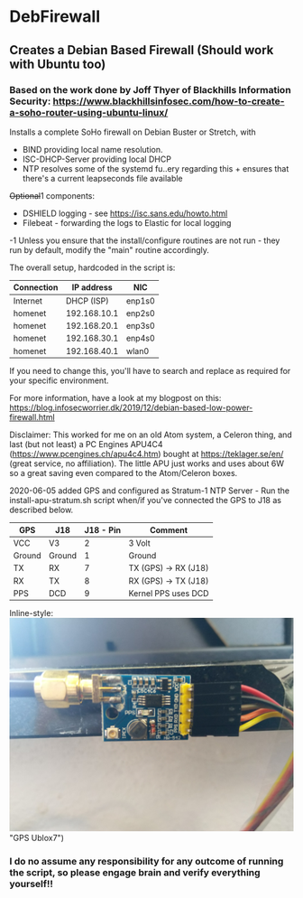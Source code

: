 # DebFirewall
## Creates a Debian Based Firewall (Should work with Ubuntu too)

### Based on the work done by Joff Thyer of Blackhills Information Security: https://www.blackhillsinfosec.com/how-to-create-a-soho-router-using-ubuntu-linux/

Installs a complete SoHo firewall on Debian Buster or Stretch, with
 - BIND providing local name resolution.
 - ISC-DHCP-Server providing local DHCP
 - NTP resolves some of the systemd fu..ery regarding this + ensures that there's a current leapseconds file available

~~Optional~~1 components:
 - DSHIELD logging - see https://isc.sans.edu/howto.html
 - Filebeat - forwarding the logs to Elastic for local logging

 -1 Unless you ensure that the install/configure routines are not run - they run by default, modify the "main" routine accordingly.

The overall setup, hardcoded in the script is:

| Connection | IP address     | NIC    |
| ---------- | -------------- | ------ | 
| Internet   | DHCP (ISP)     | enp1s0 |
| homenet    | 192.168.10.1   | enp2s0 |
| homenet    | 192.168.20.1   | enp3s0 |                                                
| homenet    | 192.168.30.1   | enp4s0 |
| homenet    | 192.168.40.1   | wlan0  |

If you need to change this, you'll have to search and replace as required for your specific environment.

For more information, have a look at my blogpost on this: https://blog.infosecworrier.dk/2019/12/debian-based-low-power-firewall.html

Disclaimer: This worked for me on an old Atom system, a Celeron thing, and last (but not least) a PC Engines APU4C4 (https://www.pcengines.ch/apu4c4.htm) bought at https://teklager.se/en/ (great service, no affiliation). The little APU just works and uses about 6W so a great saving even compared to the Atom/Celeron boxes.

2020-06-05 added GPS and configured as Stratum-1 NTP Server - Run the install-apu-stratum.sh script when/if you've connected the GPS to J18 as described below.


| GPS     | J18     | J18 - Pin  | Comment                 |
| ------- | ------- | ---------- | ----------------------- | 
| VCC     | V3      |     2      |  3 Volt                 |
| Ground  | Ground  |     1      |  Ground                 |
| TX      | RX      |     7      |  TX (GPS) -> RX (J18)   |                                                
| RX      | TX      |     8      |  RX (GPS) -> TX (J18)   |
| PPS     | DCD     |     9      |  Kernel PPS uses DCD    |



Inline-style: 
![alt text](./gps.jpg) "GPS Ublox7")

### I do no assume any responsibility for any outcome of running the script, so please engage brain and verify everything yourself!! ###